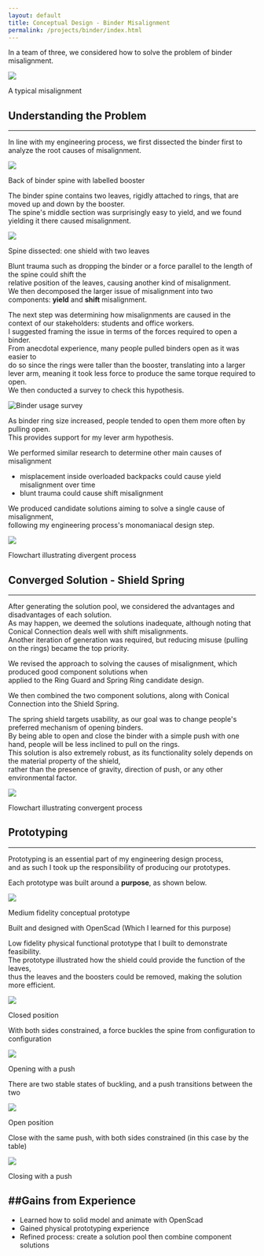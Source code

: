 ```yaml
---
layout: default
title: Conceptual Design - Binder Misalignment
permalink: /projects/binder/index.html
---
```


In a team of three, we considered how to solve the problem of binder misalignment.
<div class="frames">
<img src="misaligned.jpg">
<p>A typical misalignment</p>
</div>

<a name="analysis"> </a>
## Understanding the Problem
-------------------------
In line with my engineering process, we first dissected the binder first to analyze the root causes of misalignment.

<div class="frames">
<img src="dissected1.jpg">
<p>Back of binder spine with labelled booster</p>
</div>

The binder spine contains two leaves, rigidly attached to rings, that are moved up and down by the booster.  
The spine's middle section was surprisingly easy to yield, and we found yielding it there caused misalignment.  

<div class="frames">
<img src="dissected2.jpg">
<p>Spine dissected: one shield with two leaves</p>
</div>

Blunt trauma such as dropping the binder or a force parallel to the length of the spine could shift the  
relative position of the leaves, causing another kind of misalignment.  
We then decomposed the larger issue of misalignment into two components: **yield** and **shift** misalignment. 

The next step was determining how misalignments are caused in the context of our stakeholders: students and office workers.  
I suggested framing the issue in terms of the forces required to open a binder.  
From anecdotal experience, many people pulled binders open as it was easier to  
do so since the rings were taller than the booster, translating into a larger  
lever arm, meaning it took less force to produce the same torque required to open.  
We then conducted a survey to check this hypothesis.

![Binder usage survey](survey.jpg)

<a name="divergent"> </a> 
As binder ring size increased, people tended to open them more often by pulling open.  
This provides support for my lever arm hypothesis.  

We performed similar research to determine other main causes of misalignment
- misplacement inside overloaded backpacks could cause yield misalignment over time  
- blunt trauma could cause shift misalignment  

We produced candidate solutions aiming to solve a single cause of misalignment,  
following my engineering process's monomaniacal design step.


<div class="frames">
<a href="divergentflowchart.jpg"><img src="divergentflowchartthumb.jpg"></a>
<p>Flowchart illustrating divergent process</p>
</div>

<a name="convergent"> </a>
## Converged Solution - Shield Spring
-------------------------------------
After generating the solution pool, we considered the advantages and disadvantages of each solution.  
As may happen, we deemed the solutions inadequate, although noting that Conical Connection deals well with shift misalignments.  
Another iteration of generation was required, but reducing misuse (pulling on the rings) became the top priority.

We revised the approach to solving the causes of misalignment, which produced good component solutions when  
applied to the Ring Guard and Spring Ring candidate design.  

We then combined the two component solutions, along with Conical Connection into the Shield Spring.

The spring shield targets usability, as our goal was to change people's preferred mechanism of opening binders.  
By being able to open and close the binder with a simple push with one hand, people will be less inclined to pull on the rings.  
This solution is also extremely robust, as its functionality solely depends on the material property of the shield,  
rather than the presence of gravity, direction of push, or any other environmental factor.  
<div class="frames">
<a href="convergentflowchart.jpg"><img src="convergentflowchartthumb.jpg"></a>
<p>Flowchart illustrating convergent process</p>
</div>

<a name="prototype"> </a>
## Prototyping 
--------------------
Prototyping is an essential part of my engineering design process,  
and as such I took up the responsibility of producing our prototypes.  

Each prototype was built around a **purpose**, as shown below.

<div class="frames">
<img src="conceptualprototype.gif">
<p>Medium fidelity conceptual prototype</p>
</div>
Built and designed with OpenScad (Which I learned for this purpose)

Low fidelity physical functional prototype that I built to demonstrate feasibility.  
The prototype illustrated how the shield could provide the function of the leaves,  
thus the leaves and the boosters could be removed, making the solution more efficient.

<div class="frames">
<img src="closedposition.jpg">
<p>Closed position</p>
</div>

With both sides constrained, a force buckles the spine from configuration to configuration

<div class="frames">
<img src="opening.jpg">
<p>Opening with a push</p>
</div>

There are two stable states of buckling, and a push transitions between the two

<div class="frames">
<img src="openposition.jpg">
<p>Open position</p>
</div>

Close with the same push, with both sides constrained (in this case by the table)

<div class="frames">
<img src="closing.jpg">
<p>Closing with a push</p>
</div>

<a name="gains"> </a> 
##Gains from Experience
--------------------
- Learned how to solid model and animate with OpenScad
- Gained physical prototyping experience
- Refined process: create a solution pool then combine component solutions
 